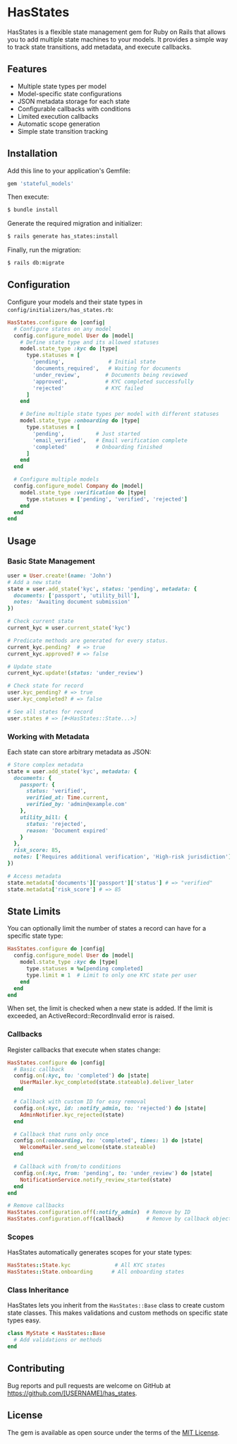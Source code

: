 # HasStates

HasStates is a flexible state management gem for Ruby on Rails that allows you to add multiple state machines to your models. It provides a simple way to track state transitions, add metadata, and execute callbacks.

## Features

- Multiple state types per model
- Model-specific state configurations
- JSON metadata storage for each state
- Configurable callbacks with conditions
- Limited execution callbacks
- Automatic scope generation
- Simple state transition tracking

## Installation

Add this line to your application's Gemfile:

```ruby
gem 'stateful_models'
```

Then execute:
```bash
$ bundle install
```

Generate the required migration and initializer:
```bash
$ rails generate has_states:install
```

Finally, run the migration:
```bash
$ rails db:migrate
```

## Configuration

Configure your models and their state types in `config/initializers/has_states.rb`:

```ruby
HasStates.configure do |config|
  # Configure states on any model
  config.configure_model User do |model|
    # Define state type and its allowed statuses
    model.state_type :kyc do |type|
      type.statuses = [
        'pending',              # Initial state
        'documents_required',   # Waiting for documents
        'under_review',        # Documents being reviewed
        'approved',            # KYC completed successfully
        'rejected'             # KYC failed
      ]
    end

    # Define multiple state types per model with different statuses
    model.state_type :onboarding do |type|
      type.statuses = [
        'pending',          # Just started
        'email_verified',   # Email verification complete
        'completed'         # Onboarding finished
      ]
    end
  end

  # Configure multiple models
  config.configure_model Company do |model|
    model.state_type :verification do |type|
      type.statuses = ['pending', 'verified', 'rejected']
    end
  end
end
```

## Usage

### Basic State Management

```ruby
user = User.create!(name: 'John')
# Add a new state
state = user.add_state('kyc', status: 'pending', metadata: {
  documents: ['passport', 'utility_bill'],
  notes: 'Awaiting document submission'
})

# Check current state
current_kyc = user.current_state('kyc')

# Predicate methods are generated for every status.
current_kyc.pending?  # => true
current_kyc.approved? # => false

# Update state
current_kyc.update!(status: 'under_review')

# Check state for record 
user.kyc_pending? # => true
user.kyc_completed? # => false

# See all states for record
user.states # => [#<HasStates::State...>]
```

### Working with Metadata

Each state can store arbitrary metadata as JSON:

```ruby
# Store complex metadata
state = user.add_state('kyc', metadata: {
  documents: {
    passport: { 
      status: 'verified',
      verified_at: Time.current,
      verified_by: 'admin@example.com'
    },
    utility_bill: { 
      status: 'rejected',
      reason: 'Document expired'
    }
  },
  risk_score: 85,
  notes: ['Requires additional verification', 'High-risk jurisdiction']
})

# Access metadata
state.metadata['documents']['passport']['status'] # => "verified"
state.metadata['risk_score'] # => 85
```

## State Limits

You can optionally limit the number of states a record can have for a specific state type:

```ruby
HasStates.configure do |config|
  config.configure_model User do |model|
    model.state_type :kyc do |type|
      type.statuses = %w[pending completed]
      type.limit = 1  # Limit to only one KYC state per user
    end
  end
end
```

When set, the limit is checked when a new state is added. If the limit is exceeded, an ActiveRecord::RecordInvalid error is raised.

### Callbacks

Register callbacks that execute when states change:

```ruby
HasStates.configure do |config|
  # Basic callback
  config.on(:kyc, to: 'completed') do |state|
    UserMailer.kyc_completed(state.stateable).deliver_later
  end

  # Callback with custom ID for easy removal
  config.on(:kyc, id: :notify_admin, to: 'rejected') do |state|
    AdminNotifier.kyc_rejected(state)
  end

  # Callback that runs only once
  config.on(:onboarding, to: 'completed', times: 1) do |state|
    WelcomeMailer.send_welcome(state.stateable)
  end

  # Callback with from/to conditions
  config.on(:kyc, from: 'pending', to: 'under_review') do |state|
    NotificationService.notify_review_started(state)
  end
end

# Remove callbacks
HasStates.configuration.off(:notify_admin)  # Remove by ID
HasStates.configuration.off(callback)       # Remove by callback object
```

### Scopes

HasStates automatically generates scopes for your state types:

```ruby
HasStates::State.kyc              # All KYC states
HasStates::State.onboarding      # All onboarding states
```

### Class Inheritance

HasStates lets you inherit from the `HasStates::Base` class to create custom state classes. This makes validations and custom methods on specific state types easy.

```ruby
class MyState < HasStates::Base
  # Add validations or methods
end
```

## Contributing

Bug reports and pull requests are welcome on GitHub at https://github.com/[USERNAME]/has_states.

## License

The gem is available as open source under the terms of the [MIT License](https://opensource.org/licenses/MIT).


